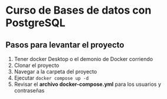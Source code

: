 # Curso de Bases de datos con PostgreSQL

## Pasos para levantar el proyecto

1. Tener docker Desktop o el demonio de Docker corriendo
2. Clonar el proyecto
3. Navegar a la carpeta del proyecto
4. Ejecutar `docker compose up -d`
5. Revisar el **archivo docker-compose.yml** para los usuarios y contraseñas

